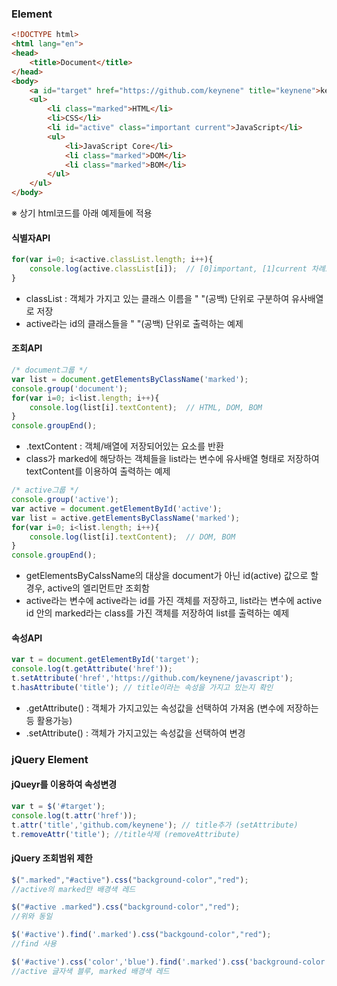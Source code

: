 ### Element
```html
<!DOCTYPE html>
<html lang="en">
<head>
    <title>Document</title>
</head>
<body>
    <a id="target" href="https://github.com/keynene" title="keynene">keynene github</a>
    <ul>
        <li class="marked">HTML</li>
        <li>CSS</li>
        <li id="active" class="important current">JavaScript</li>
        <ul>
            <li>JavaScript Core</li>
            <li class="marked">DOM</li>
            <li class="marked">BOM</li>
        </ul>
    </ul>
</body>
```
※ 상기 html코드를 아래 예제들에 적용

#### 식별자API
```javascript
for(var i=0; i<active.classList.length; i++){
    console.log(active.classList[i]);  // [0]important, [1]current 차례로 반환
}
```
- classList : 객체가 가지고 있는 클래스 이름을 " "(공백) 단위로 구분하여 유사배열로 저장
- active라는 id의 클래스들을 " "(공백) 단위로 출력하는 예제

#### 조회API
```javascript
/* document그룹 */
var list = document.getElementsByClassName('marked');
console.group('document');
for(var i=0; i<list.length; i++){
    console.log(list[i].textContent);  // HTML, DOM, BOM
}
console.groupEnd();
```
- .textContent : 객체/배열에 저장되어있는 요소를 반환
- class가 marked에 해당하는 객체들을 list라는 변수에 유사배열 형태로 저장하여 textContent를 이용하여 출력하는 예제

```javascript
/* active그룹 */
console.group('active');
var active = document.getElementById('active');
var list = active.getElementsByClassName('marked');
for(var i=0; i<list.length; i++){
    console.log(list[i].textContent);  // DOM, BOM
}
console.groupEnd();
```
- getElementsByCalssName의 대상을 document가 아닌 id(active) 값으로 할 경우, active의 엘리먼트만 조회함
- active라는 변수에 active라는 id를 가진 객체를 저장하고,
  list라는 변수에 active id 안의 marked라는 class를 가진 객체를 저장하여 list를 출력하는 예제

#### 속성API
```javascript
var t = document.getElementById('target');
console.log(t.getAttribute('href'));
t.setAttribute('href','https://github.com/keynene/javascript');
t.hasAttribute('title'); // title이라는 속성을 가지고 있는지 확인
```
- .getAttribute() : 객체가 가지고있는 속성값을 선택하여 가져옴 
(변수에 저장하는 등 활용가능)
- .setAttribute() : 객체가 가지고있는 속성값을 선택하여 변경



### jQuery Element
#### jQueyr를 이용하여 속성변경
```javascript
var t = $('#target');
console.log(t.attr('href'));
t.attr('title','github.com/keynene'); // title추가 (setAttribute)
t.removeAttr('title'); //title삭제 (removeAttribute)
```
#### jQuery 조회범위 제한
```javascript
$(".marked","#active").css("background-color","red"); 
//active의 marked만 배경색 레드

$("#active .marked").css("background-color","red"); 
//위와 동일

$('#active').find('.marked').css("backgound-color","red"); 
//find 사용

$('#active').css('color','blue').find('.marked').css('background-color','red');
//active 글자색 블루, marked 배경색 레드
```
